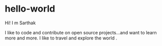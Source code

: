 # hello-world

Hi!  I m Sarthak

I like to code and contribute on open source projects...and want to learn more and more.
I like to travel and explore the world .
